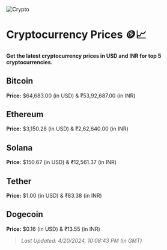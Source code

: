 
![Crypto](https://www.techguide.com.au/wp-content/uploads/2020/11/crypto3.jpeg)

# Cryptocurrency Prices 🪙📈

#### Get the latest cryptocurrency prices in USD and INR for top 5 cryptocurrencies.

## Bitcoin

**Price:** $64,683.00 (in USD) & ₹53,92,687.00 (in INR)

## Ethereum

**Price:** $3,150.28 (in USD) & ₹2,62,640.00 (in INR)

## Solana

**Price:** $150.67 (in USD) & ₹12,561.37 (in INR)

## Tether

**Price:** $1.00 (in USD) & ₹83.38 (in INR)

## Dogecoin

**Price:** $0.16 (in USD) & ₹13.55 (in INR)

> _Last Updated: 4/20/2024, 10:08:43 PM (in GMT)_
